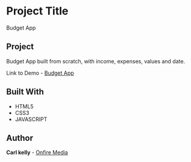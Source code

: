 
# Project Title

Budget App

## Project

Budget App built from scratch, with income, expenses, values and date. 

Link to Demo - [Budget App](http://onfiremedia.co.uk/budget)

## Built With

* HTML5
* CSS3
* JAVASCRIPT



## Author

**Carl kelly** - [Onfire Media](https://onfiremedia.co.uk)



